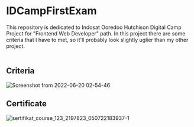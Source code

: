# IDCampFirstExam
This repository is dedicated to Indosat Ooredoo Hutchison Digital Camp Project for "Frontend Web Developer" path. In this project there are some criteria that I have to met, so it'll probably look slightly uglier than my other project.
<br><br>
## Criteria
![Screenshot from 2022-06-20 02-54-46](https://user-images.githubusercontent.com/40969170/174498304-079b5280-147c-460e-ab5f-0fad630cf526.png)

## Certificate
![sertifikat_course_123_2197823_050722183937-1](https://user-images.githubusercontent.com/40969170/177320746-d601842d-d08c-4e73-b635-f9d199927a95.png)
